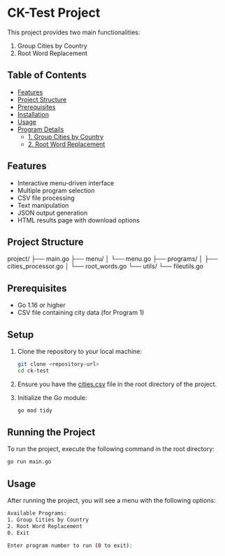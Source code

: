 # CK-Test Project

This project provides two main functionalities:
1. Group Cities by Country
2. Root Word Replacement

## Table of Contents
- [Features](#features)
- [Project Structure](#project-structure)
- [Prerequisites](#prerequisites)
- [Installation](#installation)
- [Usage](#usage)
- [Program Details](#program-details)
  - [1. Group Cities by Country](#1-group-cities-by-country)
  - [2. Root Word Replacement](#2-root-word-replacement)

## Features
- Interactive menu-driven interface
- Multiple program selection
- CSV file processing
- Text manipulation
- JSON output generation
- HTML results page with download options

## Project Structure
project/
├── main.go
├── menu/
│ └── menu.go
├── programs/
│ ├── cities_processor.go
│ └── root_words.go
└── utils/
└── fileutils.go

## Prerequisites
- Go 1.16 or higher
- CSV file containing city data (for Program 1)


## Setup

1. Clone the repository to your local machine:

    ```sh
    git clone <repository-url>
    cd ck-test
    ```

2. Ensure you have the [cities.csv](https://raw.githubusercontent.com/dr5hn/countries-states-cities-database/refs/heads/master/csv/cities.csv) file in the root directory of the project.

3. Initialize the Go module:

    ```sh
    go mod tidy
    ```

## Running the Project

To run the project, execute the following command in the root directory:

```sh
go run main.go
```

## Usage
After running the project, you will see a menu with the following options:

```sh
Available Programs:
1. Group Cities by Country
2. Root Word Replacement
0. Exit

Enter program number to run (0 to exit):
```